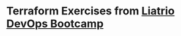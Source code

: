 # Terraform Exercises from [Liatrio DevOps Bootcamp](https://devops-bootcamp.liatr.io/#/6-automation-and-orchestration/6.3-terraform?id=terraform)

